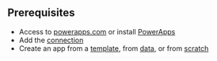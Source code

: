 ## Prerequisites
* Access to [powerapps.com](https://web.powerapps.com) or install [PowerApps](http://aka.ms/powerappsinstall)
* Add the [connection](../maker/canvas-apps/add-manage-connections.md)
* Create an app from a [template](../maker/canvas-apps/get-started-test-drive.md), from [data](../maker/canvas-apps/get-started-create-from-data.md), or from [scratch](../maker/canvas-apps/get-started-create-from-blank.md)

